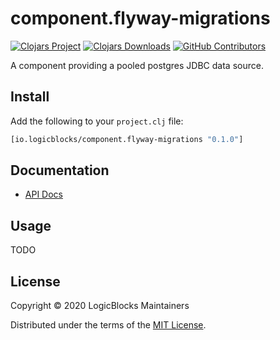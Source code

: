 # component.flyway-migrations

[![Clojars Project](https://img.shields.io/clojars/v/io.logicblocks/component.flyway-migrations.svg)](https://clojars.org/io.logicblocks/component.flyway-migrations)
[![Clojars Downloads](https://img.shields.io/clojars/dt/io.logicblocks/component.flyway-migrations.svg)](https://clojars.org/io.logicblocks/component.flyway-migrations)
[![GitHub Contributors](https://img.shields.io/github/contributors-anon/logicblocks/component.flyway-migrations.svg)](https://github.com/logicblocks/component.flyway-migrations/graphs/contributors)

A component providing a pooled postgres JDBC data source.

## Install

Add the following to your `project.clj` file:

```clj
[io.logicblocks/component.flyway-migrations "0.1.0"]
```

## Documentation

* [API Docs](https://logicblocks.github.io/component.flyway-migrations/index.html)

## Usage

TODO

## License

Copyright &copy; 2020 LogicBlocks Maintainers

Distributed under the terms of the 
[MIT License](http://opensource.org/licenses/MIT).
